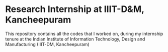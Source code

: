 # Research Internship at IIIT-D&M, Kancheepuram
This repository contains all the codes that I worked on, during my internship tenure at the Indian Institute of Information Technology, Design and Manufacturing (IIIT-DM, Kancheepuram)
